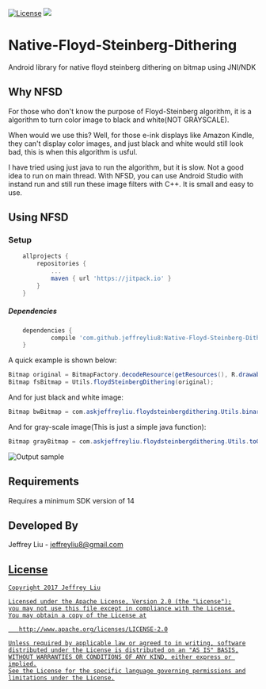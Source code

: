 [![License](https://img.shields.io/badge/license-Apache%202-blue.svg)](https://www.apache.org/licenses/LICENSE-2.0)
[![](https://jitpack.io/v/jeffreyliu8/Native-Floyd-Steinberg-Dithering.svg)](https://jitpack.io/#jeffreyliu8/Native-Floyd-Steinberg-Dithering)

# Native-Floyd-Steinberg-Dithering
Android library for native floyd steinberg dithering on bitmap using JNI/NDK

Why NFSD
----------------
For those who don't know the purpose of Floyd-Steinberg algorithm, it is a algorithm to turn color image to black and white(NOT GRAYSCALE). 

When would we use this? Well, for those e-ink displays like Amazon Kindle, they can't display color images, and just black and white would still look bad, this is when this algorithm is usful.

I have tried using just java to run the algorithm, but it is slow. Not a good idea to run on main thread. 
With NFSD, you can use Android Studio with instand run and still run these image filters with C++. It is small and easy to use.

Using NFSD
----------------

### Setup
```groovy
	allprojects {
		repositories {
			...
			maven { url 'https://jitpack.io' }
		}
	}
```


##### Dependencies
```groovy
	dependencies {
	        compile 'com.github.jeffreyliu8:Native-Floyd-Steinberg-Dithering:v0.0.4'
	}
```

A quick example is shown below:

```java
Bitmap original = BitmapFactory.decodeResource(getResources(), R.drawable.lena);
Bitmap fsBitmap = Utils.floydSteinbergDithering(original);
```

And for just black and white image:
```java
Bitmap bwBitmap = com.askjeffreyliu.floydsteinbergdithering.Utils.binaryBlackAndWhite(original);
```

And for gray-scale image(This is just a simple java function):
```java
Bitmap grayBitmap = com.askjeffreyliu.floydsteinbergdithering.Utils.toGrayscale(original);
```

![Output sample](https://github.com/jeffreyliu8/Native-Floyd-Steinberg-Dithering/blob/master/screenshot.png)

Requirements
--------------
Requires a minimum SDK version of 14

Developed By
-------
Jeffrey Liu - <jeffreyliu8@gmail.com>

<a href="https://www.linkedin.com/in/jeffrey-liu-08a0b936">

License
-------

    Copyright 2017 Jeffrey Liu

    Licensed under the Apache License, Version 2.0 (the "License");
    you may not use this file except in compliance with the License.
    You may obtain a copy of the License at

       http://www.apache.org/licenses/LICENSE-2.0

    Unless required by applicable law or agreed to in writing, software
    distributed under the License is distributed on an "AS IS" BASIS,
    WITHOUT WARRANTIES OR CONDITIONS OF ANY KIND, either express or implied.
    See the License for the specific language governing permissions and
    limitations under the License.
